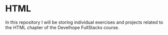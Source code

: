 # HTML
 In this repository I will be storing individual exercises and projects related to the HTML chapter of the Develhope FullStacks course.
